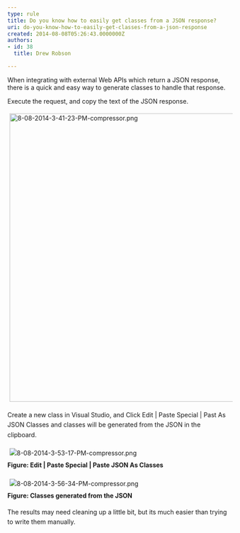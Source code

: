 ```yaml
---
type: rule
title: Do you know how to easily get classes from a JSON response?
uri: do-you-know-how-to-easily-get-classes-from-a-json-response
created: 2014-08-08T05:26:43.0000000Z
authors:
- id: 38
  title: Drew Robson

---
```




<span class='intro'> ​When integrating with external&#160;Web APIs which return a JSON response, there is a quick and easy way to generate classes to handle that response. </span>

<p>Execute the request, and copy the text of the JSON response.</p><p><img src="/SoftwareDevelopment/RulesToBetterWebAPI/PublishingImages/Pages/Do-you-know-how-to-easily-get-classes-from-a-JSON-response/8-08-2014-3-41-23-PM-compressor.png" alt="8-08-2014-3-41-23-PM-compressor.png" style="margin&#58;5px;width&#58;650px;" /><br></p><p>Create a new class in Visual Studio, and&#160;<span style="line-height&#58;1.6;">Click Edit | Paste Special | Past As JSON Classes and classes will be generated from the JSON in the clipboard.</span></p><p><span style="line-height&#58;1.6;"><img src="/SoftwareDevelopment/RulesToBetterWebAPI/PublishingImages/Pages/Do-you-know-how-to-easily-get-classes-from-a-JSON-response/8-08-2014-3-53-17-PM-compressor.png" alt="8-08-2014-3-53-17-PM-compressor.png" style="margin&#58;5px;" /><br><strong>Figure&#58; Edit | Paste Special | Paste JSON As Classes</strong></span></p><p><span style="line-height&#58;1.6;"><img src="/SoftwareDevelopment/RulesToBetterWebAPI/PublishingImages/Pages/Do-you-know-how-to-easily-get-classes-from-a-JSON-response/8-08-2014-3-56-34-PM-compressor.png" alt="8-08-2014-3-56-34-PM-compressor.png" style="margin&#58;5px;" /><br><strong>Figure&#58; Classes generated from the JSON</strong></span></p><p><span style="line-height&#58;1.6;">The results may need cleaning up a little bit, but it</span><span style="line-height&#58;1.6;">s much easier than trying to write them manually.</span><br></p><p><br></p>


